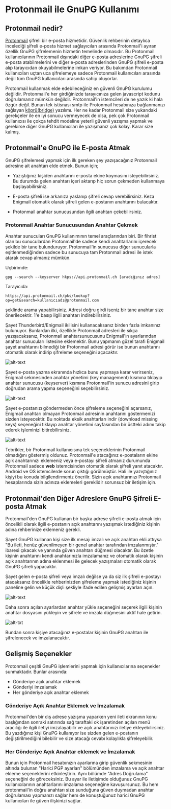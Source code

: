 # Protonmail ile GnuPG Kullanımı

<!-- toc -->

## Protonmail nedir?

[Protonmail](https://protonmail.com) şifreli bir e-posta hizmetidir. Güvenlik rehberinin detaylıca incelediği şifreli e-posta hizmet sağlayıcıları arasında Protonmail'i ayıran özellik GnuPG şifrelemenin hizmetin temelinde olmasıdır. Bu Protonmail kullanıcılarının Protonmail dışındaki diğer e-posta adreslerine GnuPG şifreli e-posta atabilmelerini ve diğer e-posta adreslerinden GnuPG şifreli e-posta alıp tarayıcıdan okuyabilmelerine imkan veriyor. Bu bakımdan Protonmail kullanıcıları uçtan uca şifrelemeye sadece Protonmail kullanıcıları arasında değil tüm GnuPG kullanıcıları arasında sahip oluyorlar.

Protonmail kullanmak elde edebileceğiniz en güvenli GnuPG kurulumu değildir. Protonmail'e her girdiğinizde tarayıcınıza gelen javascript kodunu doğrulamanız mümkün değildir. Protonmail'in istemcileri de ne yazık ki hala özgür değil. Bunun tek istisnası smtp ile Protonmail hesabınıza bağlanmanızı sağlayan [köprü(bridge)](https://protonmail.com/bridge) yazılımı. Her ne kadar Protonmail size yukarıdaki gerekçeler ile en iyi sonucu vermeyecek de olsa, pek çok Protonmail kullanıcısı ile çokça tehdit modeline yeterli güvenli yazışma yapmak ve gerekirse diğer GnuPG kullanıcıları ile yazışmanız çok kolay. Karar size kalmış.

## Protonmail'e GnuPG ile E-posta Atmak

GnuPG şifrelemesi yapmak için ilk gereken şey yazışacağınız Protonmail adresine ait anahtarı elde etmek. Bunun için;

* Yazıştığınız kişiden anahtarını e-posta ekine koymasını isteyebilirsiniz. Bu durumda gelen anahtarı içeri aktarıp hiç sorun çekmeden kullanmaya başlayabilirsiniz.

* E-posta şifreli ise arkanıza yaslanıp şifreli cevap verebilirsiniz. Keza Enigmail otomatik olarak şifreli gelen e-postanın anahtarını bulacaktır.

* Protonmail anahtar sunucusundan ilgili anahtarı çekebilirsiniz.

### Protonmail Anahtar Sunucusundan Anahtar Çekmek

Anahtar sunucuları GnuPG kullanımının temel araçlarından biri. Bir fihrist olan bu sunuculardan Protonmail'de sadece kendi anahtarlarını içerecek şekilde bir tane bulunduruyor. Protonmail'in sunucusu diğer sunucularla eşitlenmediğinden sadece bu sunucuya tam Protonmail adresi ile istek atarak cevap almanız mümkün.

Uçbirimde:

`gpg --search --keyserver hkps://api.protonmail.ch [aradığınız adres]`

Tarayıcıda:

`https://api.protonmail.ch/pks/lookup?op=get&search=kullanıcıadı@protonmail.com`

şeklinde arama yapabilirsiniz. Adresi doğru girdi iseniz bir tane anahtar size önerilecektir. 1'e basıp ilgili anahtarı indirebilirsiniz.

Şayet Thunderbird/Enigmail ikilisini kullanacaksanız birden fazla imkanınız bulunuyor. Bunlardan ilki, özellikle Protonmail adresleri ile sıkça yazışacaksanız, Protonmail anahtarsunucusunu Enigmail'in ayarlarından anahtar sunucuları listesine eklemektir. Bunu yapmanın güzel tarafı Enigmail şayet anahtarını bilmediği bir Protonmail adresi görür ise bunun anahtarını otomatik olarak indirip şifreleme seçeneğini açacaktır.

![alt-text](protonmail/enigmail_ayarlar.png "Enigmail ayarlarına Protonail sunucunu eklemek")

Şayet e-posta yazma ekranında hızlıca bunu yapmaya karar verirseniz, Enigmail sekmesinden anahtar yönetimi (key management) kısmına tıklayıp anahtar sunucusu (keyserver) kısmına Protonmail'in sunucu adresini girip doğrudan arama yapma seçeneğini seçebilirsiniz.

![alt-text](protonmail/enigmail_yonetim.png "Enigmail anahtar yönetimi")

Şayet e-postanızı göndermeden önce şifreleme seçeneğini açarsanız, Enigmail anahtarı olmayan Protonmail adresinin anahtarını göstermenizi sizden isteyecektir. Bu noktada eksik anahtarları indir (download missing keys) seçeneğini tıklayıp anahtar yönetimi sayfasından bir üstteki adımı takip ederek işleminizi bitirebilirsiniz.

![alt-text](protonmail/enigmail_gonderim.png "Enigmail eksik anahtar paneli")

Tebrikler, bir Protonmail kullanıcısına tek seçeneklerinin Protonmail olmadığını göstermiş oldunuz. Protonmail'e atacağınız e-postaların ekine açık anahtarınızı eklemeniz veya e-postayı şifreli atmanız durumunda Protonmail sadece **web** istemcisinden otomatik olarak şifreli yanıt atacaktır. Android ve OS istemcilerde sorun çıktığı görülmüştür. Hali ile yazıştığınız kişiyi bu konuda bilgilendirmeniz önerilir. Sizin açık anahtarınızı Protonmail hesaplarında sizin adınıza eklemeleri gereklidir sorunsuz bir iletişim için.

## Protonmail'den Diğer Adreslere GnuPG Şifreli E-posta Atmak

Protonmail'den GnuPG kullanan bir başka adrese şifreli e-posta atmak için öncelikli olarak ilgili e-postanın açık anahtarını yazışmak istediğiniz kişinin adına rehberinize eklemeniz gerekli.

Şayet GnuPG kullanan kişi size ilk mesajı imzalı ve açık anahtarı ekli attıysa "Bu ileti, henüz güvenilmeyen bir genel anahtar tarafından imzalanmıştır." ibaresi çıkacak ve yanında güven anahtarı düğmesi olacaktır. Bu özetle kişinin anahtarını kendi anahtarınızla imzalamanız ve otomatik olarak kişinin açık anahtarının adına eklenmesi ile gelecek yazışmaları otomatik olarak GnuPG şifreli yapacaktır.

Şayet gelen e-posta şifreli veya imzalı değilse ya da siz ilk şifreli e-postayı atacaksanız öncelikle rehberinizden şifreleme yapmak istediğiniz kişinin paneline gelin ve küçük dişli şekliyle ifade edilen gelişmiş ayarları açın.

![alt-text](protonmail/proton_kisi.png)

Daha sonra açılan ayarlardan anahtar yükle seçeneğini seçerek ilgili kişinin anahtar dosyasını yükleyin ve şifrele ve imzala düğmesini aktif hale getirin.

![alt-txt](protonmail/proton_kisi_ayar.png)

Bundan sonra kişiye atacağınız e-postalar kişinin GnuPG anahtarı ile şifrelenecek ve imzalanacaktır.

## Gelişmiş Seçenekler

Protonmail çeşitli GnuPG işlemlerini yapmak için kullanıcılarına seçenekler sunmaktadır. Bunlar arasında:

* Gönderiye açık anahtar eklemek
* Gönderiyi imzalamak
* Her gönderiye açık anahtar eklemek

### Gönderiye Açık Anahtar Eklemek ve İmzalamak

Protonmail'den bir dış adrese yazışma yaparken yeni ileti ekranının konu başlığından sonraki satırında sağ taraftaki ok işaretinden açılan menü aracılığı ile ilgili iletiyi imzalayabilir ve açık anahtarınızı iletiye ekleyebilirsiniz. Bu yazdığınız kişi GnuPG kullanıyor ise sizden gelen e-postanın değiştirilmediğini bilebilir ve size atacağı cevabı kolaylıkla şifreleyebilir.

### Her Gönderiye Açık Anahtar eklemek ve İmzalamak

Bunun için Protonmail hesabınızın ayarlarına girip güvenlik sekmesinin altında bulunan "Harici PGP ayarları" bölümünden imzalama ve açık anahtar ekleme seçeneklerini etkinleştirin. Aynı bölümde "Adres Doğrulama" seçeneğini de göreceksiniz. Bu ayar ile iletişimde olduğunuz GnuPG kullanıcılarının anahtarlarını imzalama seçeneğine kavuşursunuz. Bu hem protonmail'in doğru anahtarı size sunduğuna güven duymadan anahtar doğrulaması yapmanızı sağlar hem de konuştuğunuz harici GnuPG kullanıcıları ile güven ilişkinizi sağlar.
